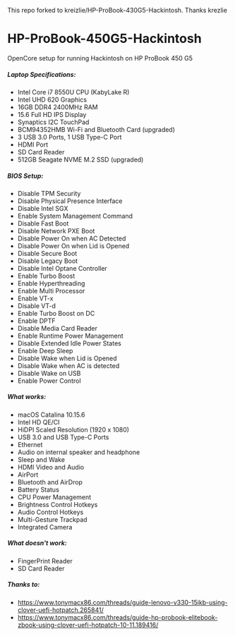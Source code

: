 This repo forked to kreizlie/HP-ProBook-430G5-Hackintosh.  Thanks krezlie

# HP-ProBook-450G5-Hackintosh

OpenCore setup for running Hackintosh on HP ProBook 450 G5

##### Laptop Specifications:
- Intel Core i7 8550U CPU (KabyLake R)
- Intel UHD 620 Graphics
- 16GB DDR4 2400MHz RAM
- 15.6 Full HD IPS Display
- Synaptics I2C TouchPad
- BCM94352HMB Wi-Fi and Bluetooth Card (upgraded)
- 3 USB 3.0 Ports, 1 USB Type-C Port
- HDMI Port
- SD Card Reader
- 512GB Seagate NVME M.2 SSD (upgraded)

##### BIOS Setup:
- Disable TPM Security
- Disable Physical Presence Interface
- Disable Intel SGX
- Enable System Management Command
- Disable Fast Boot
- Disable Network PXE Boot
- Disable Power On when AC Detected
- Disable Power On when Lid is Opened
- Disable Secure Boot
- Disable Legacy Boot
- Disable Intel Optane Controller
- Enable Turbo Boost
- Enable Hyperthreading
- Enable Multi Processor
- Enable VT-x
- Disable VT-d
- Enable Turbo Boost on DC
- Enable DPTF
- Disable Media Card Reader
- Enable Runtime Power Management
- Disable Extended Idle Power States
- Enable Deep Sleep
- Disable Wake when Lid is Opened
- Disable Wake when AC is detected
- Disable Wake on USB
- Enable Power Control

##### What works:
- macOS Catalina 10.15.6
- Intel HD QE/CI
- HiDPI Scaled Resolution (1920 x 1080)
- USB 3.0 and USB Type-C Ports
- Ethernet
- Audio on internal speaker and headphone
- Sleep and Wake
- HDMI Video and Audio
- AirPort
- Bluetooth and AirDrop
- Battery Status
- CPU Power Management
- Brightness Control Hotkeys
- Audio Control Hotkeys
- Multi-Gesture Trackpad
- Integrated Camera

##### What doesn't work:
- FingerPrint Reader
- SD Card Reader

##### Thanks to:
- https://www.tonymacx86.com/threads/guide-lenovo-v330-15ikb-using-clover-uefi-hotpatch.265841/
- https://www.tonymacx86.com/threads/guide-hp-probook-elitebook-zbook-using-clover-uefi-hotpatch-10-11.189416/
